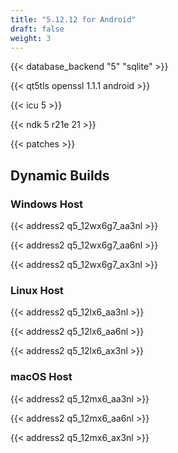 ```yaml
---
title: "5.12.12 for Android"
draft: false
weight: 3
---
```


{{< database_backend "5" "sqlite" >}}

{{< qt5tls openssl 1.1.1 android >}}

{{< icu 5 >}}

{{< ndk 5 r21e 21 >}}

{{< patches >}}

## Dynamic Builds

### Windows Host

{{< address2 q5_12wx6g7_aa3nl >}}

{{< address2 q5_12wx6g7_aa6nl >}}

{{< address2 q5_12wx6g7_ax3nl >}}

### Linux Host

{{< address2 q5_12lx6_aa3nl >}}

{{< address2 q5_12lx6_aa6nl >}}

{{< address2 q5_12lx6_ax3nl >}}

### macOS Host

{{< address2 q5_12mx6_aa3nl >}}

{{< address2 q5_12mx6_aa6nl >}}

{{< address2 q5_12mx6_ax3nl >}}
